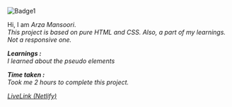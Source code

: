 ![Badge1](https://img.shields.io/badge/Project5-CryptoBusinessHomePage-%23FFCCE1)

Hi, I am *Arza Mansoori*.<br>
*This project is based on pure HTML and CSS. Also, a part of my learnings. Not a responsive one.*

***Learnings :***<br>
*I learned about the pseudo elements*

***Time taken :***<br>
*Took me 2 hours to complete this project.*

[*LiveLink (Netlify)*](https://project5-cryptohomepage.netlify.app/ "Project 5")

